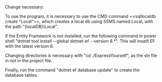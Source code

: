 Change necessary:

To use the program, it is necessary to use the CMD command <<sqllocaldb create "Local">>, which creates a local db using SSMS named Local, with the path "(localDB)\Local".

If the Entity Framework is not installed, run the following command in power shell "dotnet tool install --global dotnet-ef --version 8.*". This will  insatll EF with the latest version 8.

Changing directories is necessary with "cd ./ExpressYourself", as the sln file in not in the project file.

Finally, run the command "dotnet ef database update" to create the database tables.
